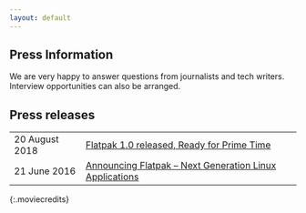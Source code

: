 ```yaml
---
layout: default
---
```

## Press Information

We are very happy to answer questions from journalists and tech writers. Interview opportunities can also be arranged. 


## Press releases

| | |
 --- | --- 
| 20 August 2018 | [Flatpak 1.0 released, Ready for Prime Time](/press/2018-08-20-flatpak-1.0/) |
| 21 June 2016 | [Announcing Flatpak – Next Generation Linux Applications](/press/2016-06-21-flatpak-released/) |
{:.moviecredits}


<!--
Written with love using [Apostrophe](https://flathub.org/apps/details/org.gnome.gitlab.somas.Apostrophe).
-->
